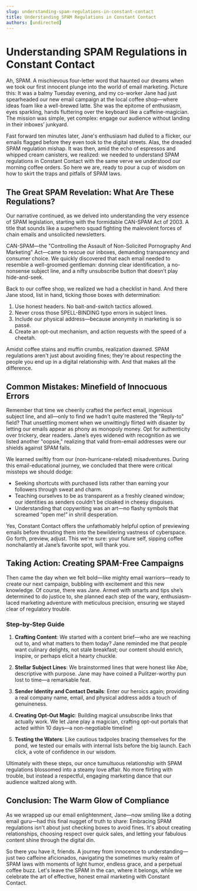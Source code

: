 ```yaml
---
slug: understanding-spam-regulations-in-constant-contact
title: Understanding SPAM Regulations in Constant Contact
authors: [undirected]
---
```



# Understanding SPAM Regulations in Constant Contact

Ah, SPAM. A mischievous four-letter word that haunted our dreams when we took our first innocent plunge into the world of email marketing. Picture this: It was a balmy Tuesday evening, and my co-worker Jane had just spearheaded our new email campaign at the local coffee shop—where ideas foam like a well-brewed latte. She was the epitome of enthusiasm, eyes sparkling, hands fluttering over the keyboard like a caffeine-magician. The mission was simple, yet complex: engage our audience without landing in their inboxes’ junkyard.

Fast forward ten minutes later, Jane's enthusiasm had dulled to a flicker, our emails flagged before they even took to the digital streets. Alas, the dreaded SPAM regulation mishap. It was then, amid the echo of espressos and whipped cream canisters, we realized: we needed to understand SPAM regulations in Constant Contact with the same verve we understood our morning coffee orders. So here we are, ready to pour a cup of wisdom on how to skirt the traps and pitfalls of SPAM laws.

## The Great SPAM Revelation: What Are These Regulations?

Our narrative continued, as we delved into understanding the very essence of SPAM legislation, starting with the formidable CAN-SPAM Act of 2003. A title that sounds like a superhero squad fighting the malevolent forces of chain emails and unsolicited newsletters.

CAN-SPAM—the "Controlling the Assault of Non-Solicited Pornography And Marketing" Act—came to rescue our inboxes, demanding transparency and consumer choice. We quickly discovered that each email needed to resemble a well-groomed gentleman: donning clear identification, a no-nonsense subject line, and a nifty unsubscribe button that doesn’t play hide-and-seek.

Back to our coffee shop, we realized we had a checklist in hand. And there Jane stood, list in hand, ticking those boxes with determination:

1. Use honest headers. No bait-and-switch tactics allowed.
2. Never cross those SPELL-BINDING typo errors in subject lines.
3. Include our physical address—because anonymity in marketing is so passé.
4. Create an opt-out mechanism, and action requests with the speed of a cheetah.

Amidst coffee stains and muffin crumbs, realization dawned. SPAM regulations aren't just about avoiding fines; they're about respecting the people you end up in a digital relationship with. And that makes all the difference.

## Common Mistakes: Minefield of Innocuous Errors

Remember that time we cheerily crafted the perfect email, ingenious subject line, and all—only to find we hadn’t quite mastered the "Reply-to" field? That unsettling moment when we unwittingly flirted with disaster by letting our emails appear as phony as monopoly money. Opt for authenticity over trickery, dear readers. Jane’s eyes widened with recognition as we listed another "oopsie," realizing that valid from-email addresses were our shields against SPAM falls.

We learned swiftly from our (non-hurricane-related) misadventures. During this email-educational journey, we concluded that there were critical missteps we should dodge:

- Seeking shortcuts with purchased lists rather than earning your followers through sweat and charm.
- Teaching ourselves to be as transparent as a freshly cleaned window; our identities as senders couldn’t be cloaked in cheesy disguises.
- Understanding that copywriting was an art—no flashy symbols that screamed “open me!” in shrill desperation.

Yes, Constant Contact offers the unfathomably helpful option of previewing emails before thrusting them into the bewildering vastness of cyberspace. Go forth, preview, adjust. This we're sure: your future self, sipping coffee nonchalantly at Jane’s favorite spot, will thank you.

## Taking Action: Creating SPAM-Free Campaigns

Then came the day when we felt bold—like mighty email warriors—ready to create our next campaign, bubbling with excitement and this new knowledge. Of course, there was Jane. Armed with smarts and tips she’s determined to do justice to, she planned each step of the wary, enthusiasm-laced marketing adventure with meticulous precision, ensuring we stayed clear of regulatory trouble.

### Step-by-Step Guide

1. **Crafting Content**: We started with a content brief—who are we reaching out to, and what matters to them today? Jane reminded me that people want culinary delights, not stale breakfast; our content should enrich, inspire, or perhaps elicit a hearty chuckle.

2. **Stellar Subject Lines**: We brainstormed lines that were honest like Abe, descriptive with purpose. Jane may have coined a Pulitzer-worthy pun lost to time—a remarkable feat.

3. **Sender Identity and Contact Details**: Enter our heroics again; providing a real company name, email, and physical address adds a touch of genuineness.

4. **Creating Opt-Out Magic**: Building magical unsubscribe links that actually work. We let Jane play a magician, crafting opt-out portals that acted within 10 days—a non-negotiable timeline!

5. **Testing the Waters**: Like cautious tadpoles bracing themselves for the pond, we tested our emails with internal lists before the big launch. Each click, a vote of confidence in our wisdom.

Ultimately with these steps, our once tumultuous relationship with SPAM regulations blossomed into a steamy love affair. No more flirting with trouble, but instead a respectful, engaging marketing dance that our audience waltzed along with.

## Conclusion: The Warm Glow of Compliance

As we wrapped up our email enlightenment, Jane—now smiling like a doting email guru—had this final nugget of truth to share: Embracing SPAM regulations isn't about just checking boxes to avoid fines. It's about creating relationships, choosing respect over quick sales, and letting your fabulous content shine through the digital din.

So there you have it, friends. A journey from innocence to understanding—just two caffeine aficionados, navigating the sometimes murky realm of SPAM laws with moments of light humor, endless grace, and a perpetual coffee buzz. Let's leave the SPAM in the can, where it belongs, while we celebrate the art of effective, honest email marketing with Constant Contact.